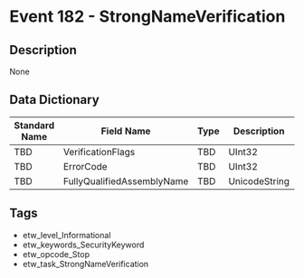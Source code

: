 # Event 182 - StrongNameVerification

## Description
None

## Data Dictionary
|Standard Name|Field Name|Type|Description|Sample Value|
|---|---|---|---|---|
|TBD|VerificationFlags|TBD|UInt32|None|None|
|TBD|ErrorCode|TBD|UInt32|None|None|
|TBD|FullyQualifiedAssemblyName|TBD|UnicodeString|None|None|

## Tags
* etw_level_Informational
* etw_keywords_SecurityKeyword
* etw_opcode_Stop
* etw_task_StrongNameVerification